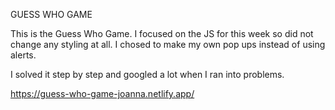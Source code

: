 GUESS WHO GAME

This is the Guess Who Game. I focused on the JS for this week so did not change any styling at all. I chosed to make my own pop ups instead of using alerts.

I solved it step by step and googled a lot when I ran into problems. 

https://guess-who-game-joanna.netlify.app/

